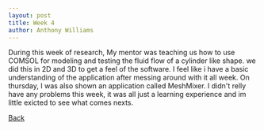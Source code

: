 ```yaml
---
layout: post
title: Week 4
author: Anthony Williams
---
```


During this week of research, My mentor was teaching us how to use COMSOL for modeling and testing the fluid flow of a cylinder like shape. we did this in 2D and 3D to get a feel of the software. I feel like i have a basic understanding of the application after messing around with it all week. On thursday, I was also shown an application called MeshMixer. I didn't relly have any problems this week, it was all just a learning experience and im little exicted to see what comes nexts.


[Back](./)
